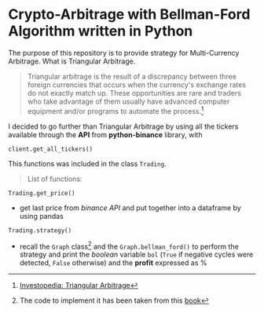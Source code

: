 # Crypto-Arbitrage with Bellman-Ford Algorithm written in Python
The purpose of this repository is to provide strategy for Multi-Currency Arbitrage. What is Triangular Arbitrage.
> Triangular arbitrage is the result of a discrepancy between three foreign currencies that occurs when the currency's exchange rates do not exactly match up. These opportunities are rare and traders who take advantage of them usually have advanced computer equipment and/or programs to automate the process.[^1]

I decided to go further than Triangular Arbitrage by using all the tickers available through the **API** from **python-binance** library, with 
```
client.get_all_tickers()
```
This functions was included in the class `Trading`. 
> List of functions:
```
Trading.get_price()
```
- get last price from *binance API* and put together into a dataframe by using pandas
```
Trading.strategy()
```
- recall the `Graph` class[^2] and the `Graph.bellman_ford()` to perform the strategy and print the  *boolean* variable `bol` (`True` if negative cycles were detected, `False` otherwise) and the **profit**  expressed as %



[^1]:[Investopedia: Triangular Arbitrage](https://www.investopedia.com/terms/t/triangulararbitrage.asp)
[^2]: The code to implement it has been taken from this [book](https://amzn.to/3bBI8tP)
